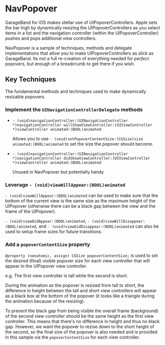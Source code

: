 # NavPopover

GarageBand for iOS makes stellar use of UIPopoverControllers.  Apple sets the bar high by dynamically resizing the UIPopoverControllers as you select items in a list and the navigation controller (within the UIPopoverController) pushes and pops additional view controllers.

NavPopover is a sample of techniques, methods and delegate implementations that allow you to make UIPopoverControllers as slick as GarageBand.  Its not a full re-creation of everything needed for *perfect* popovers, but enough of a breadcrumb to get there if you wish.

## Key Techniques
The fundamental methods and techniques used to make dynamically resizable popovers.

### Implement the `UINavigationControllerDelegate` methods 

* `- (void)navigationController:(UINavigationController *)navigationController willShowViewController:(UIViewController *)viewController animated:(BOOL)animated`
  
  Allows you to use `- (void)setPopoverContentSize:(CGSize)size animated:(BOOL)animated` to set the size the popover should become.

* `- (void)navigationController:(UINavigationController *)navigationController didShowViewController:(UIViewController *)viewController animated:(BOOL)animated`
  
  Unused in NavPopover but potentially handy
  
  
### Leverage `- (void)viewWillAppear:(BOOL)animated` 


`- (void)viewWillAppear:(BOOL)animated` can be used to make sure that the bottom of the current view is the same size as the maximum height of the UIPopover (otherwise there can be a black gap between the view and the frame of the UIPopover).

`- (void)viewDidAppear:(BOOL)animated`, `- (void)viewWillDisappear:(BOOL)animated`, and `- (void)viewDidDisappear:(BOOL)animated` can also be used to setup frame sizes for future transitions.

### Add a `popoverContentSize` property
`@property (nonatomic, assign) CGSize popoverContentSize;` is used to set the desired (final) visible popover size for each view controller that will appear in the UIPopover view controller.  

  e.g. The first view controller is tall while the second is short.  
  
  During the animation as the popover is resized from tall to short, the difference in height between the tall and short view controllers will appear as a black box at the bottom of the popover (it looks like a triangle during the animation because of the resizing).  
  
  To prevent the black gap from being visible the overall frame (background) of the second view controller should be the same height as the first view controller.  This means that there's no difference in height and thus no black gap.  However, we want the popover to rezise down to the short height of the second, so the final size of the popover is also needed and is provided in this sample via the `popoverContentSize` for each view controller.  



  